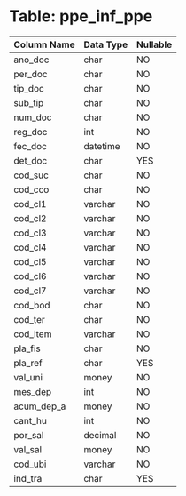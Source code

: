 # Table: ppe_inf_ppe

| Column Name | Data Type | Nullable |
|-------------|-----------|----------|
| ano_doc | char | NO |
| per_doc | char | NO |
| tip_doc | char | NO |
| sub_tip | char | NO |
| num_doc | char | NO |
| reg_doc | int | NO |
| fec_doc | datetime | NO |
| det_doc | char | YES |
| cod_suc | char | NO |
| cod_cco | char | NO |
| cod_cl1 | varchar | NO |
| cod_cl2 | varchar | NO |
| cod_cl3 | varchar | NO |
| cod_cl4 | varchar | NO |
| cod_cl5 | varchar | NO |
| cod_cl6 | varchar | NO |
| cod_cl7 | varchar | NO |
| cod_bod | char | NO |
| cod_ter | char | NO |
| cod_item | varchar | NO |
| pla_fis | char | NO |
| pla_ref | char | YES |
| val_uni | money | NO |
| mes_dep | int | NO |
| acum_dep_a | money | NO |
| cant_hu | int | NO |
| por_sal | decimal | NO |
| val_sal | money | NO |
| cod_ubi | varchar | NO |
| ind_tra | char | YES |
